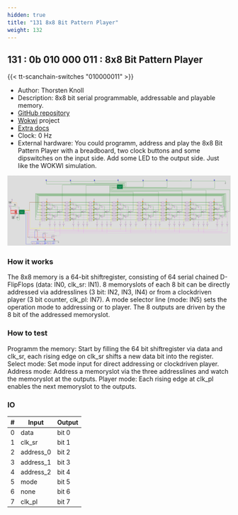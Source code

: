 ```yaml
---
hidden: true
title: "131 8x8 Bit Pattern Player"
weight: 132
---
```


## 131 : 0b 010 000 011 : 8x8 Bit Pattern Player

{{< tt-scanchain-switches "010000011" >}}

* Author: Thorsten Knoll
* Description: 8x8 bit serial programmable, addressable and playable memory.
* [GitHub repository](https://github.com/ThorKn/tinytapeout02_pattern_player)
* [Wokwi](https://wokwi.com/projects/341620484740219475) project
* [Extra docs]()
* Clock: 0 Hz
* External hardware: You could programm, address and play the 8x8 Bit Pattern Player with a breadboard, two clock buttons and some dipswitches on the input side. Add some LED to the output side. Just like the WOKWI simulation.

![picture](images/pattern_player.png)

### How it works

The 8x8 memory is a 64-bit shiftregister, consisting of 64 serial chained D-FlipFlops (data: IN0, clk_sr: IN1). 8 memoryslots of each 8 bit can be directly addressed via addresslines (3 bit: IN2, IN3, IN4) or from a clockdriven player (3 bit counter, clk_pl: IN7). A mode selector line (mode: IN5) sets the operation mode to addressing or to player. The 8 outputs are driven by the 8 bit of the addressed memoryslot.

### How to test

Programm the memory: Start by filling the 64 bit shiftregister via data and clk_sr, each rising edge on clk_sr shifts a new data bit into the register. Select mode: Set mode input for direct addressing or clockdriven player. Address mode: Address a memoryslot via the three addresslines and watch the memoryslot at the outputs. Player mode: Each rising edge at clk_pl enables the next memoryslot to the outputs.

### IO

| # | Input        | Output       |
|---|--------------|--------------|
| 0 | data  | bit 0 |
| 1 | clk_sr  | bit 1 |
| 2 | address_0  | bit 2 |
| 3 | address_1  | bit 3 |
| 4 | address_2  | bit 4 |
| 5 | mode  | bit 5 |
| 6 | none  | bit 6 |
| 7 | clk_pl  | bit 7 |
